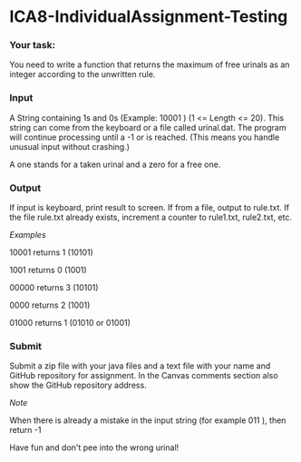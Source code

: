 # ICA8-IndividualAssignment-Testing

### Your task: 
You need to write a function that returns the maximum of free urinals as an integer according to the unwritten rule. 

### Input 
A String containing 1s and 0s (Example:  10001 ) (1 <= Length <= 20). This string can come from the keyboard or a file 
called urinal.dat. The program will continue processing until a -1 or <eof> is reached. (This means you handle unusual 
input without crashing.) 

A one stands for a taken urinal and a zero for a free one. 

### Output 
If input is keyboard, print result to screen. If from a file, output to rule.txt. If the file rule.txt already exists, increment a 
counter to rule1.txt, rule2.txt, etc. 

_Examples_ 

10001  returns 1 (10101) 

1001  returns 0 (1001) 

00000  returns 3 (10101) 

0000  returns 2 (1001) 

01000  returns 1 (01010 or 01001) 

### Submit 
Submit a zip file with your java files and a text file with your name and GitHub repository for 
assignment. In the Canvas comments section also show the GitHub repository address. 

_*Note*_ 

When there is already a mistake in the input string (for example  011 ), then return  -1  

Have fun and don't pee into the wrong urinal!